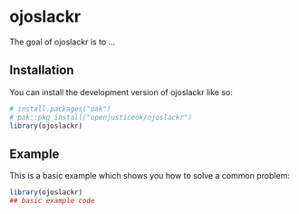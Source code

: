 
<!-- README.md is generated from README.Rmd. Please edit that file -->

# ojoslackr

<!-- badges: start -->
<!-- badges: end -->

The goal of ojoslackr is to …

## Installation

You can install the development version of ojoslackr like so:

``` r
# install.packages("pak")
# pak::pkg_install("openjusticeok/ojoslackr")
library(ojoslackr)
```

## Example

This is a basic example which shows you how to solve a common problem:

``` r
library(ojoslackr)
## basic example code
```
